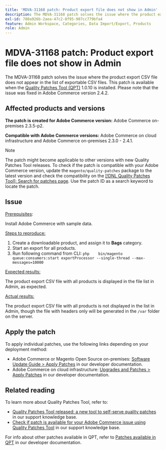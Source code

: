 ```yaml
---
title: 'MDVA-31168 patch: Product export file does not show in Admin'
description: The MDVA-31168 patch solves the issue where the product export CSV file does not appear in the list of exportable CSV files. This patch is available when the [Quality Patches Tool (QPT)](https://devdocs.magento.com/guides/v2.4/comp-mgr/patching.html#mqp) 1.0.10 is installed. Please note that the issue was fixed in Adobe Commerce version 2.4.2.
exl-id: 780a926b-2aea-47c2-8f95-907cc779bfa4
feature: Admin Workspace, Categories, Data Import/Export, Products
role: Admin
---
```

# MDVA-31168 patch: Product export file does not show in Admin

The MDVA-31168 patch solves the issue where the product export CSV file does not appear in the list of exportable CSV files. This patch is available when the [Quality Patches Tool (QPT)](https://devdocs.magento.com/guides/v2.4/comp-mgr/patching.html#mqp) 1.0.10 is installed. Please note that the issue was fixed in Adobe Commerce version 2.4.2.

## Affected products and versions

 **The patch is created for Adobe Commerce version:** Adobe Commerce on-premises 2.3.5-p2.

 **Compatible with Adobe Commerce versions:** Adobe Commerce on cloud infrastructure and Adobe Commerce on-premises 2.3.0 - 2.4.1.

>[!NOTE]
>
>The patch might become applicable to other versions with new Quality Patches Tool releases. To check if the patch is compatible with your Adobe Commerce version, update the `magento/quality-patches` package to the latest version and check the compatibility on the [[!DNL Quality Patches Tool]: Search for patches page](https://devdocs.magento.com/quality-patches/tool.html#patch-grid). Use the patch ID as a search keyword to locate the patch.

## Issue

 <u>Prerequisites</u>:

Install Adobe Commerce with sample data.

 <u>Steps to reproduce:</u>

1. Create a downloadable product, and assign it to **Bags** category.
1. Start an export for all products.
1. Run following command from CLI:    ```php    bin/magento queue:consumers:start exportProcessor --single-thread --max-messages=10000    ```

 <u>Expected results:</u>

The product export CSV file with all products is displayed in the file list in Admin, as expected.

 <u>Actual results:</u>

The product export CSV file with all products is not displayed in the list in Admin, though the file with headers only will be generated in the `/var` folder on the server.

## Apply the patch

To apply individual patches, use the following links depending on your deployment method:

* Adobe Commerce or Magento Open Source on-premises: [Software Update Guide > Apply Patches](https://devdocs.magento.com/guides/v2.4/comp-mgr/patching/mqp.html) in our developer documentation.
* Adobe Commerce on cloud infrastructure: [Upgrades and Patches > Apply Patches](https://devdocs.magento.com/cloud/project/project-patch.html) in our developer documentation.

## Related reading

To learn more about Quality Patches Tool, refer to:

* [Quality Patches Tool released: a new tool to self-serve quality patches](/help/announcements/adobe-commerce-announcements/magento-quality-patches-released-new-tool-to-self-serve-quality-patches.md) in our support knowledge base.
* [Check if patch is available for your Adobe Commerce issue using Quality Patches Tool](/help/support-tools/patches-available-in-qpt-tool/check-patch-for-magento-issue-with-magento-quality-patches.md) in our support knowledge base.

For info about other patches available in QPT, refer to [Patches available in QPT](https://devdocs.magento.com/quality-patches/tool.html#patch-grid) in our developer documentation.
